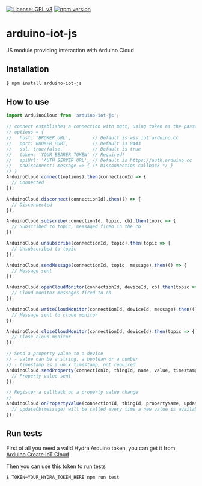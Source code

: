 [![License: GPL v3](https://img.shields.io/badge/License-GPL%20v3-blue.svg)](https://www.gnu.org/licenses/gpl-3.0)
[![npm version](https://badge.fury.io/js/arduino-iot-js.svg)](https://badge.fury.io/js/arduino-iot-js)

# arduino-iot-js

JS module providing interaction with Arduino Cloud

## Installation

```bash
$ npm install arduino-iot-js
```

## How to use
```javascript
import ArduinoCloud from 'arduino-iot-js';

// connect establishes a connection with mqtt, using token as the password
// options = {
//   host: 'BROKER_URL',        // Default is wss.iot.arduino.cc
//   port: BROKER_PORT,         // Default is 8443
//   ssl: true/false,           // Default is true
//   token: 'YOUR_BEARER_TOKEN' // Required!   
//   apiUrl: 'AUTH SERVER URL', // Default is https://auth.arduino.cc
//   onDisconnect: message => { /* Disconnection callback */ }
// }
ArduinoCloud.connect(options).then(connectionId => {
  // Connected
});

ArduinoCloud.disconnect(connectionId).then(() => {
  // Disconnected
});

ArduinoCloud.subscribe(connectionId, topic, cb).then(topic => {
  // Subscribed to topic, messaged fired in the cb
});

ArduinoCloud.unsubscribe(connectionId, topic).then(topic => {
  // Unsubscribed to topic
});

ArduinoCloud.sendMessage(connectionId, topic, message).then(() => {
  // Message sent
});

ArduinoCloud.openCloudMonitor(connectionId, deviceId, cb).then(topic => {
  // Cloud monitor messages fired to cb
});

ArduinoCloud.writeCloudMonitor(connectionId, deviceId, message).then(() => {
  // Message sent to cloud monitor
});

ArduinoCloud.closeCloudMonitor(connectionId, deviceId).then(topic => {
  // Close cloud monitor
});

// Send a property value to a device
// - value can be a string, a boolean or a number
// - timestamp is a unix timestamp, not required
ArduinoCloud.sendProperty(connectionId, thingId, name, value, timestamp).then(() => {
  // Property value sent
});

// Register a callback on a property value change
// 
ArduinoCloud.onPropertyValue(connectionId, thingId, propertyName, updateCb).then(() => {
  // updateCb(message) will be called every time a new value is available. Value can be string, number, or a boolean depending on the property type
});

```

## Run tests
First of all you need a valid Hydra Arduino token, you can get it from [Arduino Create IoT Cloud](https://create.arduino.cc/cloud/)

Then you can use this token to run tests

```bash
$ TOKEN=YOUR_HYDRA_TOKEN_HERE npm run test
```
